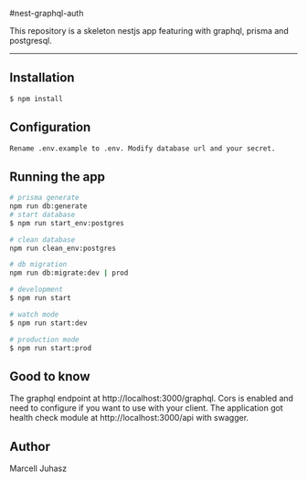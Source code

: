 #nest-graphql-auth

This repository is a skeleton nestjs app featuring with graphql, prisma and postgresql.

---

## Installation

```bash
$ npm install
```

## Configuration

```bash
Rename .env.example to .env. Modify database url and your secret.
```

## Running the app

```bash
# prisma generate
npm run db:generate
# start database
$ npm run start_env:postgres

# clean database
npm run clean_env:postgres

# db migration
npm run db:migrate:dev | prod

# development
$ npm run start

# watch mode
$ npm run start:dev

# production mode
$ npm run start:prod
```

## Good to know

The graphql endpoint at http://localhost:3000/graphql.
Cors is enabled and need to configure if you want to use with your client.
The application got health check module at http://localhost:3000/api with swagger.

## Author

Marcell Juhasz
